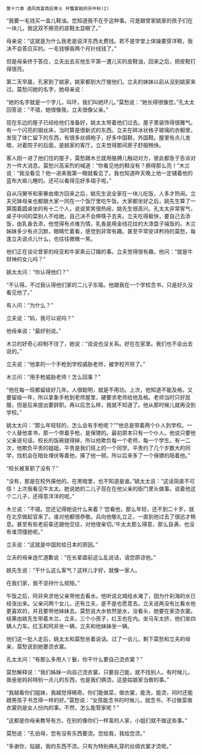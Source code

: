     第十六章 遇风雨富商庇寒士 开蟹宴姚府庆中秋(2) 

   “我要一毛钱买一盒儿鞋油。您知道我不在乎这种事。可是跟曾家姚家的孩子们在一块儿，我这双不擦亮的皮鞋太显眼了。”

   母亲说：“这就是为什么我老是说洋东西太费钱。若不是学堂上体操要穿洋鞋，我决不会答应买的。一毛钱够我两个月针线钱了。”

   但是母亲终于答应，立夫出去买他生平第一遭儿买的皮鞋油，回来之后，把皮鞋打得很亮。

   第二天早晨，孔家到了姚家，姚家都到大厅接他们。立夫的妹妹以前从没到姚家来过。莫愁问她的名字，她母亲说：

   “她的名字就是一个字儿，叫环，我们叫她环儿。”莫愁说：“她长得很像您。”孔太太回答说：“不错，她很像我，立夫很像父亲。”

   现在东边的屋子已经给他们准备好，姚太太带着他们过去。屋子里装饰得很雅气。有一个闪亮的钢丝床，当时算是很新式的东西。立夫在碎冰状格子玻璃的衣橱里，发现了体仁留下的东西，有很多丝绸袍子，好多中国鞋，外国鞋。屋里有点儿发暗，对着院子的后面，是姚家的客厅。立夫觉得那间房子舒服畅快。

   客人刚一进了他们住的屋子，莫愁跟木兰就用胳膊儿触动对方，彼此都急于告诉对方一件大消息。莫愁兴高采烈的喊道：“你看见他的鞋没有？擦得那么亮！”木兰说：“我没看见？他一进来我第一眼就看见了。我也知道昨天晚上他一定铺着他的蓝布大褂儿睡的。还可以看得见好多褶子呢。”

   自从冯舅爷和家眷由南方回来之后，姚先生说全家在一块儿吃饭，人多才热闹。立夫兄妹母亲也都跟大家一同在一个饭厅里吃午饭。大家都坐好之后，姚先生算了一算围着圆桌坐的有十二个人，说说笑笑很热闹，姚先生很高兴。孔太太非常客气，桌子中间的菜别人不给她，自己决不会伸筷子去夹。立夫吃得极快，要自己去添饭，由乳香去添，他觉得有点难为情，乳香是用金线花纹的大漆盘子端饭的。木兰姊妹多少有点沉默，眼睛忙着看，感觉到非常有趣。甚至平常安详矜持的莫愁，每逢立夫说点儿什么，也往往微微一笑。

   他们正在谈论曾家的经亚和牛家素云订婚的事。立夫觉得很有趣，他问：“就是牛财神的女儿吗？”

   姚太太问：“你认得他们？”

   “不认得。不过我认得他们家的二儿子东瑜。他跟我在一个学校念书，只是好久没看见他了。”

   有人问：“为什么？”

   立夫说：“妈，我可以说吗？”

   他母亲说：“最好别说。”

   木兰的好奇心抑制不住了，她说：“说说也没关系。好在在家里。我们也不会出去说的。”

   立夫说：“他拿的一个手枪到学校威胁老师，被学校开除了。”

   木兰问：“用手枪威胁老师！怎么回事？”

   “他在每一班都留级好几年。人很聪明，就是不用功。上次，他知道不能及格。又要留级一年，所以拿象手枪到老师屋里，硬要求老师给他及格。老师当时只好屈服，但是后来提出要辞职。再以后怎么样，我就不知道了。他从那时候儿就再没到学校。”

   姚太太问：“那么年轻轻的，怎么会有手枪呢？”“他总是带着两个仆人到学校。一个人替他拿书，那一个带着手枪，是保镖的。最初原本只有一个仆人。他说只要他父亲说句话，校长的饭碗就得掉，所以他欺负每一个老师，每一个学生。有一二次，他欺负平贵的姐姐，平贵是我们班上的一个同学。平贵约了几个岁数大的同学，找机会在暗处埋伏等着他，揍了他一顿。所以后来多了一个保镖的陪着他。”

   “校长被革职了没有？”

   “没有，那是在校外揍他的。在黑暗里，也不知道是谁。”姚太太说：“这话简直不可信！上次我看见牛太太。她说她的二儿子现在在他父亲的衙门里头做事。说着他这个二儿子，还得意洋洋的呢。”

   木兰说：“不错。您还记得她说什么来着？‘您看他，那么年轻，还不到二十岁，就在北京做起官来了。谁对他都很恭敬。兵向他敬礼立正，一直到他过去了很远才稍息。甚至有些老前辈还跟他交往，对他很亲切。’牛太太那么得意，那么自满，也没有谁顶撞她呢。”

   立夫说：“这就是中国败给日本的原因。”

   立夫的母亲连忙道歉说：“在长辈面前这么乱说话，请您原谅他。”

   姚先生说：“干什么这么客气？这样儿才好，就像一家人。

   在我们家，我不坚持什么规矩。”

   午饭之后，阿非央求他父亲带他去看水。他听说北城给水淹了，因为什刹海的水已经涨出来。父亲问两个女儿，还有立夫，是不是也愿意去。立夫说再没有比看水他更喜欢的，并且要带他妹妹去。莫愁说大水依然是水，没看头，她要在家烫衣裳。结果由姚先生带着木兰，立夫，三个小孩子，红玉也在内。坐马车太挤，他们坐四辆人力车。红玉和阿非坐一辆，立夫和他妹妹坐一辆。

   他们这一批人走后，姚太太和莫愁坐着说话。过了一会儿，剩下莫愁和立夫的母亲，莫愁说到她要烫衣裳。

   孔太太问：“有那么多用人丫鬟，你干什么要自己烫衣裳？”

   莫愁解释说：“我们姊妹一向自己烫衣裳，只要自己能，就不找别人。有时候儿，我爸爸妈妈特别一点儿的东西，也是我们俩烫。这是姑娘家当做的事。”

   “我越看你们姐妹，我越觉得稀奇。你们能做菜，做衣裳，能洗，能烫，同时还能跟男孩子书念得一样的好。”莫愁说：“女孩能念书的时候儿，就念书，不过做菜做衣裳则是女人份内的事。不然，怎么能管家呢？”

   “这都是你母亲教导有方。在别的像你们一样富的人家，小姐们就不做这些事。”

   莫愁说：“孔伯母，您有没有东西要烫。您给我，我给您烫。”

   “多谢你，姑娘，我的东西不烫。只有为特别典礼穿的丝绸衣裳才烫呢。”

